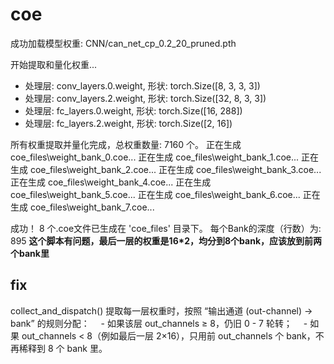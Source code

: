 # coe

成功加载模型权重: CNN/can_net_cp_0.2_20_pruned.pth

开始提取和量化权重...
  - 处理层: conv_layers.0.weight, 形状: torch.Size([8, 3, 3, 3])
  - 处理层: conv_layers.2.weight, 形状: torch.Size([32, 8, 3, 3])
  - 处理层: fc_layers.0.weight, 形状: torch.Size([16, 288])
  - 处理层: fc_layers.2.weight, 形状: torch.Size([2, 16])

所有权重提取并量化完成，总权重数量: 7160 个。
正在生成 coe_files\weight_bank_0.coe...
正在生成 coe_files\weight_bank_1.coe...
正在生成 coe_files\weight_bank_2.coe...
正在生成 coe_files\weight_bank_3.coe...
正在生成 coe_files\weight_bank_4.coe...
正在生成 coe_files\weight_bank_5.coe...
正在生成 coe_files\weight_bank_6.coe...
正在生成 coe_files\weight_bank_7.coe...

成功！ 8 个.coe文件已生成在 'coe_files' 目录下。
每个Bank的深度（行数）为: 895
**这个脚本有问题，最后一层的权重是16*2，均分到8个bank，应该放到前两个bank里**
## fix
collect_and_dispatch()	提取每一层权重时，按照 “输出通道 (out-channel) → bank” 的规则分配：
 - 如果该层 out_channels ≥ 8，仍旧 0 - 7 轮转；
 - 如果 out_channels < 8（例如最后一层 2×16），只用前 out_channels 个 bank，不再稀释到 8 个 bank 里。
